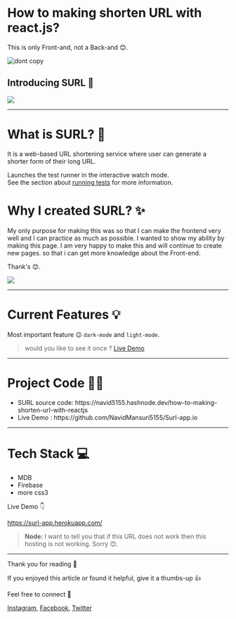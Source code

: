 # How to making shorten URL with react.js?

This is only Front-and, not a Back-and 😊.

<img src="https://navid5155.hashnode.dev/_next/image?url=https%3A%2F%2Fcdn.hashnode.com%2Fres%2Fhashnode%2Fimage%2Fupload%2Fv1624377682278%2FPgyja97mmd.png%3Fw%3D1600%26h%3D840%26fit%3Dcrop%26crop%3Dentropy%26auto%3Dcompress%2Cformat%26format%3Dwebp&w=1920&q=75" alt="dont copy" />

## Introducing SURL 🎊

<img src="https://cdn.hashnode.com/res/hashnode/image/upload/v1624377987074/y-GyJP4tL.png?auto=compress,format&format=webp" />

<hr />


# What is SURL? 🔗
It is a web-based URL shortening service where user can generate a shorter form of their long URL.

Launches the test runner in the interactive watch mode.\
See the section about [running tests](https://facebook.github.io/create-react-app/docs/running-tests) for more information.

# Why I created SURL? ✨

My only purpose for making this was so that I can make the frontend very well and I can practice as much as possible. I wanted to show my ability by making this page. I am very happy to make this and will continue to create new pages. so that i can get more knowledge about the Front-end.

Thank's 😊.

<img src="https://cdn.hashnode.com/res/hashnode/image/upload/v1624378402236/F354GUkU6.png?auto=compress,format&format=webp" />

<hr />

# Current Features 💡

Most important feature 😉 `dark-mode` and `light-mode`.

> would you like to see it once ? [Live Demo](https://surl-app.herokuapp.com/)

<hr />

# Project Code 👨‍💻

 <ul>
    <li> SURL source code: https://navid5155.hashnode.dev/how-to-making-shorten-url-with-reactjs </li>
  <li> Live Demo : https://github.com/NavidMansuri5155/Surl-app.io </li>
 </ul>
 
 <hr />

# Tech Stack 💻

<ul>
     <li>  MDB </li>
     <li>  Firebase </li >
     <li> more css3 </li >
 </ul>

 Live Demo 👇

https://surl-app.herokuapp.com/

> **Node:** I want to tell you that if this URL does not work then this hosting is not working. Sorry 😊. 

<hr />

Thank you for reading 🙏

If you enjoyed this article or found it helpful, give it a thumbs-up 👍

Feel free to connect 👋

[Instagram](https://www.instagram.com/nabizada_navid_mansuri/), [Facebook](https://www.facebook.com/navid.mansuri.5/), [Twitter](https://twitter.com/NAVIDMANSURI7)
